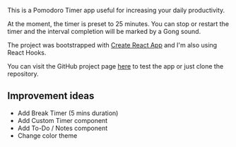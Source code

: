 This is a Pomodoro Timer app useful for increasing your daily productivity.

At the moment, the timer is preset to 25 minutes. You can stop or restart the timer and the interval completion will be marked by a Gong sound.

The project was bootstrapped with [Create React App](https://github.com/facebook/create-react-app) and I'm also using React Hooks.

You can visit the GitHub project page [here](https://ioanacosmina.github.io/timer-app/) to test the app or just clone the repository.

## Improvement ideas
- Add Break Timer (5 mins duration)
- Add Custom Timer component
- Add To-Do / Notes component
- Change color theme
